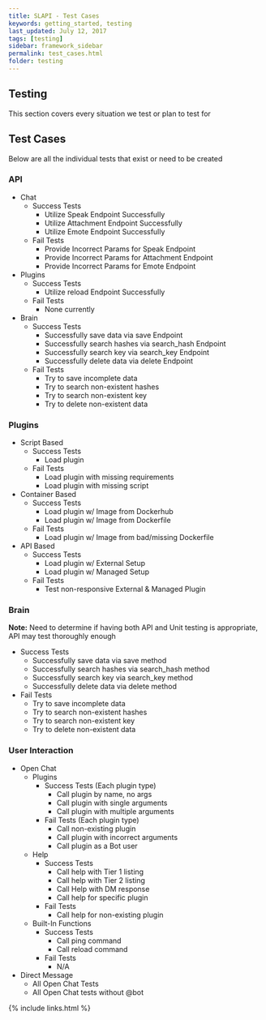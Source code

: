 ```yaml
---
title: SLAPI - Test Cases
keywords: getting_started, testing
last_updated: July 12, 2017
tags: [testing]
sidebar: framework_sidebar
permalink: test_cases.html
folder: testing
---
```


## Testing

This section covers every situation we test or plan to test for

## Test Cases

Below are all the individual tests that exist or need to be created

### API
-   Chat
    -   Success Tests
        -   Utilize Speak Endpoint Successfully
        -   Utilize Attachment Endpoint Successfully
        -   Utilize Emote Endpoint Successfully
    -   Fail Tests
        -   Provide Incorrect Params for Speak Endpoint
        -   Provide Incorrect Params for Attachment Endpoint
        -   Provide Incorrect Params for Emote Endpoint
-   Plugins
    -   Success Tests
        -   Utilize reload Endpoint Successfully
    -   Fail Tests
        -   None currently
-   Brain
    -   Success Tests
        -   Successfully save data via save Endpoint
        -   Successfully search hashes via search_hash Endpoint
        -   Successfully search key via search_key Endpoint
        -   Successfully delete data via delete Endpoint
    -   Fail Tests
        -   Try to save incomplete data
        -   Try to search non-existent hashes
        -   Try to search non-existent key
        -   Try to delete non-existent data

### Plugins
-   Script Based
    -   Success Tests
        -   Load plugin
    -   Fail Tests
        -   Load plugin with missing requirements
        -   Load plugin with missing script
-   Container Based
    -   Success Tests
        -   Load plugin w/ Image from Dockerhub
        -   Load plugin w/ Image from Dockerfile
    -   Fail Tests
        -   Load plugin w/ Image from bad/missing Dockerfile
-   API Based
    -   Success Tests
        -   Load plugin w/ External Setup
        -   Load plugin w/ Managed Setup
    -   Fail Tests
        -   Test non-responsive External & Managed Plugin

### Brain
**Note:** Need to determine if having both API and Unit testing is appropriate, API may test thoroughly enough
-   Success Tests
    -   Successfully save data via save method
    -   Successfully search hashes via search_hash method
    -   Successfully search key via search_key method
    -   Successfully delete data via delete method
-   Fail Tests
    -   Try to save incomplete data
    -   Try to search non-existent hashes
    -   Try to search non-existent key
    -   Try to delete non-existent data

### User Interaction
-   Open Chat
    -   Plugins
        -   Success Tests (Each plugin type)
            -   Call plugin by name, no args
            -   Call plugin with single arguments
            -   Call plugin with multiple arguments
        -   Fail Tests (Each plugin type)
            -   Call non-existing plugin
            -   Call plugin with incorrect arguments
            -   Call plugin as a Bot user
    -   Help
        -   Success Tests
            -   Call help with Tier 1 listing
            -   Call help with Tier 2 listing
            -   Call Help with DM response
            -   Call help for specific plugin
        -   Fail Tests
            -   Call help for non-existing plugin
    -   Built-In Functions
        -   Success Tests
            -   Call ping command
            -   Call reload command
        -   Fail Tests
            -   N/A
-   Direct Message 
    -   All Open Chat Tests
    -   All Open Chat tests without @bot

{% include links.html %}
